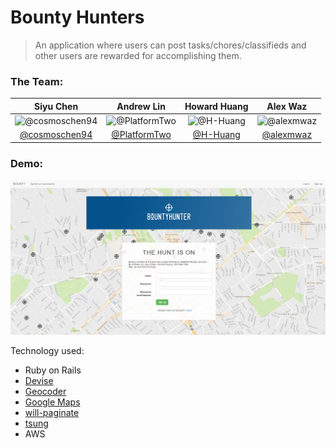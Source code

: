 # Bounty Hunters
> An application where users can post tasks/chores/classifieds and other users are rewarded for accomplishing them.

### The Team:
| Siyu Chen | Andrew Lin | Howard Huang | Alex Waz |
| :-: | :-: | :-: | :-: |
| ![][siyu] | ![][andrew] | ![][howard] | ![][alex] |
| [@cosmoschen94](https://github.com/cosmoschen94) | [@PlatformTwo](https://github.com/PlatformTwo) | [@H-Huang](https://github.com/H-Huang) | [@alexmwaz](https://github.com/alexmwaz) |

[siyu]: ./photos/siyu.png "@cosmoschen94"
[andrew]: ./photos/andrew.png "@PlatformTwo"
[howard]: ./photos/howard.png "@H-Huang"
[alex]: ./photos/alex.png "@alexmwaz"

### Demo:
![Landing Page](https://github.com/cosmoschen94/bounty-hunters/blob/master/photos/Landing-page.png "Landing Page")

Technology used:
* Ruby on Rails
* [Devise](https://github.com/plataformatec/devise)
* [Geocoder](http://www.rubygeocoder.com/)
* [Google Maps](https://developers.google.com/maps/)
* [will-paginate](https://github.com/mislav/will_paginate)
* [tsung](http://tsung.erlang-projects.org/)
* AWS
